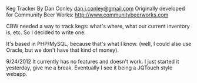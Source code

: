 Keg Tracker
By Dan Conley
dan.j.conley@gmail.com
Originally developed for Community Beer Works: http://www.communitybeerworks.com

CBW needed a way to track kegs: what's where, what our current inventory is, etc. So I decided to write one.

It's based in PHP/MySQL, because that's what I know. (well, I could also use Oracle, but we don't have that kind of money).

9/24/2012
It currently has no features and doesn't work. I just started it yesterday, give me a break. Eventually I see it being a JQTouch style webapp.
